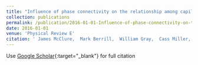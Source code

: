 ```yaml
---
title: "Influence of phase connectivity on the relationship among capillary pressure, fluid saturation, and interfacial area in two-fluid-phase porous medium systems"
collection: publications
permalink: /publication/2016-01-01-Influence-of-phase-connectivity-on-the-relationship-among-capillary-pressure-fluid-saturation-and-interfacial-area-in-two-fluid-phase-porous-medium-systems
date: 2016-01-01
venue: 'Physical Review E'
citation: ' James McClure,  Mark Berrill,  William Gray,  Cass Miller, &quot;Influence of phase connectivity on the relationship among capillary pressure, fluid saturation, and interfacial area in two-fluid-phase porous medium systems.&quot; Physical Review E, 2016.'
---
```

Use [Google Scholar](https://scholar.google.com/scholar?q=Influence+of+phase+connectivity+on+the+relationship+among+capillary+pressure,+fluid+saturation,+and+interfacial+area+in+two+fluid+phase+porous+medium+systems){:target="_blank"} for full citation